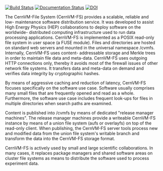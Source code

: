 [![Build Status](https://travis-ci.org/cvmfs/cvmfs.svg?branch=devel)](https://travis-ci.org/cvmfs/cvmfs) [![Documentation Status](https://readthedocs.org/projects/cvmfs/badge/?version=latest)](http://cvmfs.readthedocs.org/en/latest/?badge=master) [![DOI](https://zenodo.org/badge/DOI/10.5281/zenodo.1010441.svg)](https://doi.org/10.5281/zenodo.1010441)

The CernVM-File System (CernVM-FS) provides a scalable, reliable and low-
maintenance software distribution service. It was developed to assist High
Energy Physics (HEP) collaborations to deploy software on the worldwide-
distributed computing infrastructure used to run data processing applications.
CernVM-FS is implemented as a POSIX read-only file system in user space (a FUSE
module). Files and directories are hosted on standard web servers and mounted
in the universal namespace /cvmfs. Internally, CernVM-FS uses content-
addressable storage and Merkle trees in order to maintain file data and
meta-data. CernVM-FS uses outgoing HTTP connections only, thereby it avoids
most of the firewall issues of other network file systems. It transfers data
and meta-data on demand and verifies data integrity by cryptographic hashes.

By means of aggressive caching and reduction of latency, CernVM-FS focuses
specifically on the software use case. Software usually comprises many small
files that are frequently opened and read as a whole. Furthermore, the software
use case includes frequent look-ups for files in multiple directories when
search paths are examined.

Content is published into /cvmfs by means of dedicated "release manager
machines". The release manager machines provide a writeable CernVM-FS instance
by means of a union file system (aufs or overlayfs) on top of the read-only
client. When publishing, the CernVM-FS server tools process new and modified
data from the union file system's writable branch and transform the data into
the CernVM-FS storage format.

CernVM-FS is actively used by small and large scientific collaborations. In many
cases, it replaces package managers and shared software areas on cluster file 
systems as means to distribute the software used to process experiment data.
